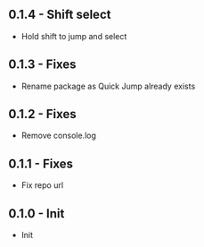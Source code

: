 ## 0.1.4 - Shift select
* Hold shift to jump and select
## 0.1.3 - Fixes
* Rename package as Quick Jump already exists
## 0.1.2 - Fixes
* Remove console.log
## 0.1.1 - Fixes
* Fix repo url
## 0.1.0 - Init
* Init
